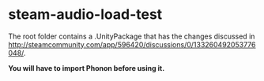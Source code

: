 # steam-audio-load-test

The root folder contains a .UnityPackage that has the changes discussed in http://steamcommunity.com/app/596420/discussions/0/133260492053776048/.


**You will have to import Phonon before using it.**
